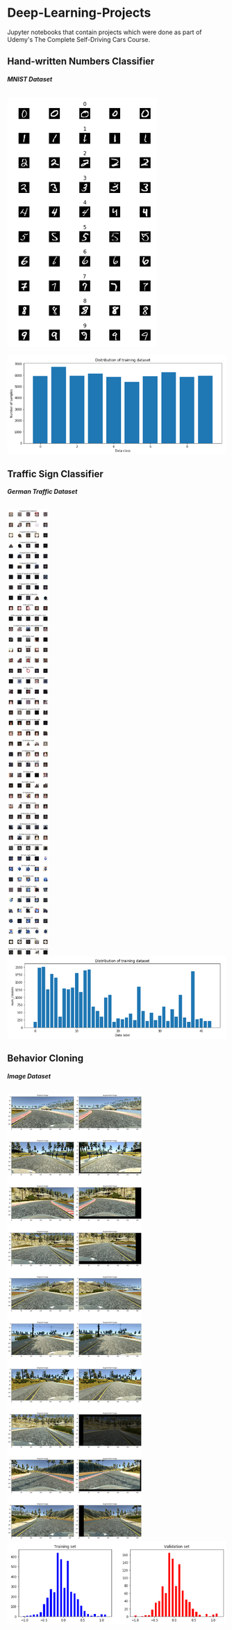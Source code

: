 # Deep-Learning-Projects
Jupyter notebooks that contain projects which were done as part of Udemy's The Complete Self-Driving Cars Course.

## Hand-written Numbers Classifier
###### **MNIST Dataset**
![](https://github.com/anaskhan496/Deep-Learning-Projects/blob/master/Images/0-MNIST-Dataset.PNG)

![](https://github.com/anaskhan496/Deep-Learning-Projects/blob/master/Images/1-Distribution-of-training-dataset.PNG)

## Traffic Sign Classifier 
###### **German Traffic Dataset**
![](https://github.com/anaskhan496/Deep-Learning-Projects/blob/master/Images/4-German-Traffic-Dataset.png)
![](https://github.com/anaskhan496/Deep-Learning-Projects/blob/master/Images/5-Traffic-Dataset-Dist.PNG)

## Behavior Cloning
###### **Image Dataset**
![](https://github.com/anaskhan496/Deep-Learning-Projects/blob/master/Images/12-img-augmentation.png)
![](https://github.com/anaskhan496/Deep-Learning-Projects/blob/master/Images/11-Training-Set-Validation.PNG)